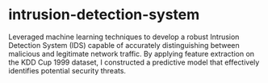 # intrusion-detection-system
Leveraged machine learning techniques to develop a robust Intrusion Detection System (IDS) capable of accurately distinguishing between malicious and legitimate network traffic. By applying feature extraction on the KDD Cup 1999 dataset, I constructed a predictive model that effectively identifies potential security threats. 
